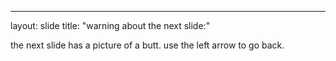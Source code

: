 ---
layout: slide
title: "warning about the next slide:"

the next slide has a picture of a butt.
use the left arrow to go back.
